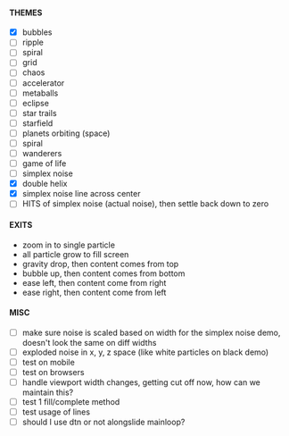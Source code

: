 #### THEMES

- [x] bubbles
- [ ] ripple
- [ ] spiral
- [ ] grid
- [ ] chaos
- [ ] accelerator
- [ ] metaballs
- [ ] eclipse
- [ ] star trails
- [ ] starfield
- [ ] planets orbiting (space)
- [ ] spiral
- [ ] wanderers
- [ ] game of life
- [ ] simplex noise
- [x] double helix
- [x] simplex noise line across center
- [ ] HITS of simplex noise (actual noise), then settle back down to zero

#### EXITS

- zoom in to single particle
- all particle grow to fill screen
- gravity drop, then content comes from top
- bubble up, then content comes from bottom
- ease left, then content come from right
- ease right, then content come from left

#### MISC

- [ ] make sure noise is scaled based on width for the simplex noise demo, doesn't look the same on diff widths
- [ ] exploded noise in x, y, z space (like white particles on black demo)
- [ ] test on mobile
- [ ] test on browsers
- [ ] handle viewport width changes, getting cut off now, how can we maintain this?
- [ ] test 1 fill/complete method
- [ ] test usage of lines
- [ ] should I use dtn or not alongslide mainloop?
